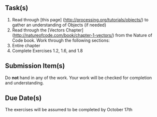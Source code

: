 Task(s)
-------
1. Read through [this page] (http://processing.org/tutorials/objects/) to gather an understanding of Objects (if needed)
2. Read through the [Vectors Chapter] (http://natureofcode.com/book/chapter-1-vectors/) from the Nature of Code book.  Work through the following sections:
  1. Entire chapter
  2. Complete Exercises 1.2, 1.6, and 1.8


Submission Item(s)
------------------
Do **not** hand in any of the work.  Your work will be checked for completion and understanding.

Due Date(s)
-----------
The exercises will be assumed to be completed by October 17th